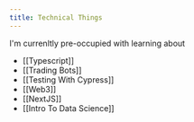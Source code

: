 ```yaml
---
title: Technical Things
---
```



I'm currenltly pre-occupied with learning about 

- [[Typescript]]
- [[Trading Bots]]
- [[Testing With Cypress]]
- [[Web3]]
- [[NextJS]]
- [[Intro To Data Science]]
